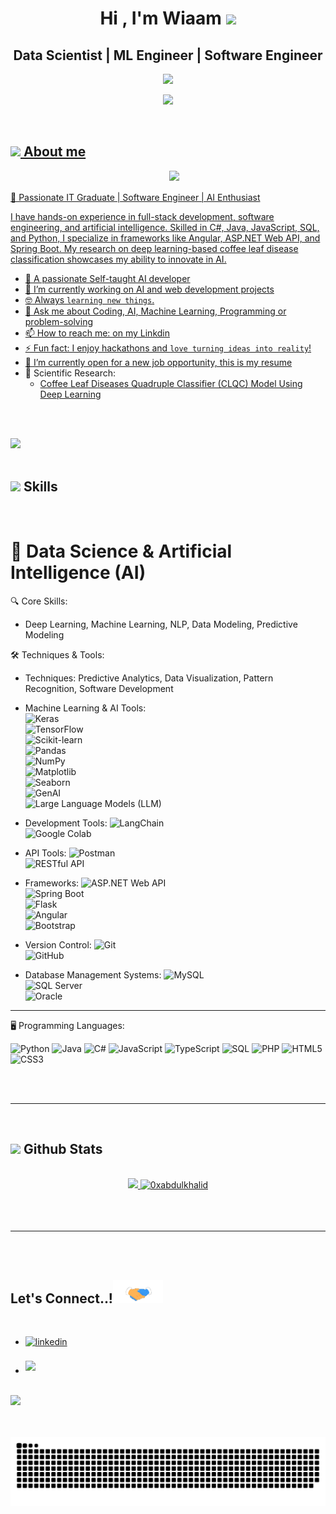 <h1 align="center"><b>Hi , I'm Wiaam </b><img src="https://media.giphy.com/media/hvRJCLFzcasrR4ia7z/giphy.gif" width="35"></h1>
<h2 align="center">Data Scientist | ML Engineer | Software Engineer</h2>
<!--  -->
 <p align="center"> <!-- Google Me -->
    <a href="https://www.google.com.eg/search?q=ahmed+hemeda">
      <img src="https://readme-typing-svg.herokuapp.com/?lines=Visit%20my%20LinkedIn%20Profile;I%20Post%20Insightful%20Content;Follow%20to%20get%20New%20Updates&font=Bold%20Code&center=true&height=55&color=30D050&pause=1750&size=20">
  </p>

 <!--  <p align="center">
      <img src="https://komarev.com/ghpvc/?username=weaamzd&color=4010B0" height="30"/>
  </p> -->
  <p align="center"> 
    <a href="https://www.linkedin.com/in/a-hemeda">
      <img src="https://img.shields.io/badge/LinkedIn-0060A0?style=for-the-badge&logo=linkedin&logoColor=white" height="40"/>
  </p>


<br>



	
## <picture><img src = "https://github.com/7oSkaaa/7oSkaaa/blob/main/Images/about_me.gif?raw=true" width = 50px></picture> About me

<picture> <img align="right" src="https://github.com/7oSkaaa/7oSkaaa/blob/main/Images/Right_Side.gif?raw=true" width = 250px></picture>

<br><br>
🚀 Passionate IT Graduate | Software Engineer | AI Enthusiast

I have hands-on experience in full-stack development, software engineering, and artificial intelligence. Skilled in C#, Java, JavaScript, SQL, and Python, I specialize in frameworks like Angular, ASP.NET Web API, and Spring Boot. My research on deep learning-based coffee leaf disease classification showcases my ability to innovate in AI.
- 🚀 A passionate Self-taught AI developer
- 🔭 I’m currently working on AI and web development projects
- :nerd_face: Always `learning new things`.
- 💬 Ask me about Coding, AI, Machine Learning, Programming or problem-solving
- 📫 How to reach me: on my Linkdin
- ⚡ Fun fact: I enjoy hackathons and `love turning ideas into reality`!
- 💼 I’m currently open for a new job opportunity, this is [my resume](https://read.cv/0xabdulkhalid)
- 📰 Scientific Research: 
	-	[Coffee Leaf Diseases Quadruple Classifier (CLQC) Model Using Deep Learning](https://link.springer.com/chapter/10.1007/978-3-031-53237-5_14) 


<br><br>

<img src="https://user-images.githubusercontent.com/73097560/115834477-dbab4500-a447-11eb-908a-139a6edaec5c.gif"><br><br>

## <img src="https://media2.giphy.com/media/QssGEmpkyEOhBCb7e1/giphy.gif?cid=ecf05e47a0n3gi1bfqntqmob8g9aid1oyj2wr3ds3mg700bl&rid=giphy.gif" width ="25"><b> Skills</b>
<br>

# 🚀 Data Science & Artificial Intelligence (AI)

🔍 Core Skills:
- Deep Learning, Machine Learning, NLP, Data Modeling, Predictive Modeling

🛠 Techniques & Tools:
- Techniques: Predictive Analytics, Data Visualization, Pattern Recognition, Software Development  
- Machine Learning & AI Tools:  
  ![Keras](https://img.shields.io/badge/Keras-D00000?style=for-the-badge&logo=keras&logoColor=white)  
  ![TensorFlow](https://img.shields.io/badge/TensorFlow-FF6F00?style=for-the-badge&logo=tensorflow&logoColor=white)  
  ![Scikit-learn](https://img.shields.io/badge/Scikit--Learn-F7931E?style=for-the-badge&logo=scikitlearn&logoColor=white)  
  ![Pandas](https://img.shields.io/badge/Pandas-150458?style=for-the-badge&logo=pandas&logoColor=white)  
  ![NumPy](https://img.shields.io/badge/NumPy-013243?style=for-the-badge&logo=numpy&logoColor=white)  
  ![Matplotlib](https://img.shields.io/badge/Matplotlib-11557c?style=for-the-badge)  
  ![Seaborn](https://img.shields.io/badge/Seaborn-008080?style=for-the-badge)  
  ![GenAI](https://img.shields.io/badge/GenAI-006400?style=for-the-badge)  
  ![Large Language Models (LLM)](https://img.shields.io/badge/LLM-228B22?style=for-the-badge)  

- Development Tools:
  ![LangChain](https://img.shields.io/badge/LangChain-2C3E50?style=for-the-badge)  
  ![Google Colab](https://img.shields.io/badge/Google%20Colab-F9AB00?style=for-the-badge&logo=googlecolab&logoColor=white)  

- API Tools:
  ![Postman](https://img.shields.io/badge/Postman-FF6C37?style=for-the-badge&logo=postman&logoColor=white)  
  ![RESTful API](https://img.shields.io/badge/RESTful%20API-0052CC?style=for-the-badge)  

- Frameworks:
  ![ASP.NET Web API](https://img.shields.io/badge/ASP.NET-512BD4?style=for-the-badge&logo=dotnet&logoColor=white)  
  ![Spring Boot](https://img.shields.io/badge/Spring%20Boot-6DB33F?style=for-the-badge&logo=springboot&logoColor=white)  
  ![Flask](https://img.shields.io/badge/Flask-000000?style=for-the-badge&logo=flask&logoColor=white)  
  ![Angular](https://img.shields.io/badge/Angular-DD0031?style=for-the-badge&logo=angular&logoColor=white)  
  ![Bootstrap](https://img.shields.io/badge/Bootstrap-7952B3?style=for-the-badge&logo=bootstrap&logoColor=white)  

- Version Control: 
  ![Git](https://img.shields.io/badge/Git-F05032?style=for-the-badge&logo=git&logoColor=white)  
  ![GitHub](https://img.shields.io/badge/GitHub-181717?style=for-the-badge&logo=github&logoColor=white)  

- Database Management Systems:
  ![MySQL](https://img.shields.io/badge/MySQL-4479A1?style=for-the-badge&logo=mysql&logoColor=white)  
  ![SQL Server](https://img.shields.io/badge/SQL%20Server-CC2927?style=for-the-badge&logo=microsoftsqlserver&logoColor=white)  
  ![Oracle](https://img.shields.io/badge/Oracle-F80000?style=for-the-badge&logo=oracle&logoColor=white)  

---

🖥 Programming Languages:

   ![Python](https://img.shields.io/badge/Python-3776AB?style=for-the-badge&logo=python&logoColor=white)
   ![Java](https://img.shields.io/badge/Java-ED8B00?style=for-the-badge&logo=java&logoColor=white)
   ![C#](https://img.shields.io/badge/C%23-239120?style=for-the-badge&logo=csharp&logoColor=white)
   ![JavaScript](https://img.shields.io/badge/JavaScript-F7DF1E?style=for-the-badge&logo=javascript&logoColor=black)
   ![TypeScript](https://img.shields.io/badge/TypeScript-3178C6?style=for-the-badge&logo=typescript&logoColor=white)
   ![SQL](https://img.shields.io/badge/SQL-CC2927?style=for-the-badge&logo=microsoftsqlserver&logoColor=white)
   ![PHP](https://img.shields.io/badge/PHP-777BB4?style=for-the-badge&logo=php&logoColor=white)
   ![HTML5](https://img.shields.io/badge/HTML5-E34F26?style=for-the-badge&logo=html5&logoColor=white)
   ![CSS3](https://img.shields.io/badge/CSS3-1572B6?style=for-the-badge&logo=css3&logoColor=white)


<br>
<br>

-----

<br>


## <img src="https://media.giphy.com/media/iY8CRBdQXODJSCERIr/giphy.gif" width="35"><b> Github Stats </b>
<br>

<div align="center">

<a href="https://github.com/0xabdulkhalid/">
  <img src="https://github-readme-stats.vercel.app/api?username=0xabdulkhalid&include_all_commits=true&count_private=true&show_icons=true&line_height=20&title_color=7A7ADB&icon_color=2234AE&text_color=D3D3D3&bg_color=0,000000,130F40" width="450"/>
  <img src="https://github-readme-stats.vercel.app/api/top-langs?username=0xabdulkhalid&show_icons=true&locale=en&layout=compact&line_height=20&title_color=7A7ADB&icon_color=2234AE&text_color=D3D3D3&bg_color=0,000000,130F40" width="375"  alt="0xabdulkhalid"/>

</a>
</div>

<br>
<br>
<br>

-----

<br>
<br>

## <b> Let's Connect..!</b><img src="https://github.com/0xAbdulKhalid/0xAbdulKhalid/raw/main/assets/mdImages/handshake.gif" width ="80">
<br>
<div align='left'>

<ul>

<li>
<a href="https://linkedin.com/in/wiaam--alabas" target="_blank">
<img src="https://img.shields.io/badge/linkedin:  wiaam--alabas-%2300acee.svg?color=405DE6&style=for-the-badge&logo=linkedin&logoColor=white" alt=linkedin style="margin-bottom: 5px;"/>
</a>
</li>

<br>

<li>
<a href="mailto:wiaamalabas@gmail.com" target="_blank">
<img src="https://img.shields.io/badge/gmail:  wiaamalabas-%23EA4335.svg?style=for-the-badge&logo=gmail&logoColor=white" t=mail style="margin-bottom: 5px;" />
</a>
</li>
	
</ul>
</div>

<br>
<img src="https://user-images.githubusercontent.com/73097560/115834477-dbab4500-a447-11eb-908a-139a6edaec5c.gif">
<br>
<br>
<br>

  <p align="center">
      <!-- <img src="https://github-readme-stats.vercel.app/api/top-langs?username=weaamzd&layout=compact&langs_count=5&theme=codeSTACKr"/> -->
      <img src="https://raw.githubusercontent.com/platane/snk/output/github-contribution-grid-snake-dark.svg">
  </p>



<div align='center'>


